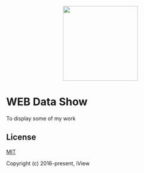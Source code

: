 <p align="center">
    <a href="https://www.iviewui.com">
        <img width="200" src="http://ozry0hf50.bkt.clouddn.com/tww.png">
    </a>
</p>

# WEB Data Show
To display some of my work


## License
[MIT](http://opensource.org/licenses/MIT)

Copyright (c) 2016-present, iView
